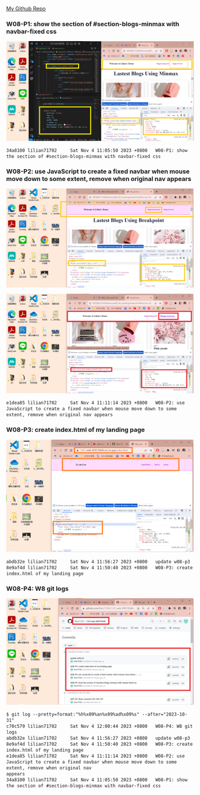 [My Github Repo](https://github.com/lilian71702/1121-web-409730446)

### W08-P1: show the section of #section-blogs-minmax with navbar-fixed css
 
![](w08-p1.png)
 
```
34a8100 lilian71702     Sat Nov 4 11:05:50 2023 +0800   W08-P1: show the section of #section-blogs-minmax with navbar-fixed css
```

### W08-P2: use JavaScript to create a fixed navbar when mouse move down to some extent, remove when original nav appears
 
![](w08-p2-1.png)
 
![](w08-p2-2.png)
 
```
e1dea85 lilian71702     Sat Nov 4 11:11:14 2023 +0800   W08-P2: use JavaScript to create a fixed navbar when mouse move down to some extent, remove when original nav appears
```

### W08-P3: create index.html of my landing page
 
![](w08-p3.png)
 
```
abdb32e lilian71702     Sat Nov 4 11:56:27 2023 +0800   update w08-p3
8e9af4d lilian71702     Sat Nov 4 11:50:40 2023 +0800   W08-P3: create index.html of my landing page
```

### W08-P4: W8 git logs
 
![](w08-p4.png)
 
```
$ git log --pretty=format:"%h%x09%an%x09%ad%x09%s" --after="2023-10-31"
c70c579 lilian71702     Sat Nov 4 12:00:44 2023 +0800   W08-P4: W8 git logs
abdb32e lilian71702     Sat Nov 4 11:56:27 2023 +0800   update w08-p3
8e9af4d lilian71702     Sat Nov 4 11:50:40 2023 +0800   W08-P3: create index.html of my landing page
e1dea85 lilian71702     Sat Nov 4 11:11:14 2023 +0800   W08-P2: use JavaScript to create a fixed navbar when mouse move down to some extent, remove when original nav 
appears
34a8100 lilian71702     Sat Nov 4 11:05:50 2023 +0800   W08-P1: show the section of #section-blogs-minmax with navbar-fixed css
 
```